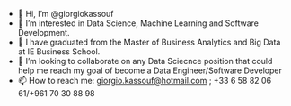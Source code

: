 - 👋 Hi, I’m @giorgiokassouf
- 👀 I’m interested in Data Science, Machine Learning and Software Development.
- 🌱 I have graduated from the Master of Business Analytics and Big Data at IE Business School.
- 💞️ I’m looking to collaborate on any Data Sciecnce position that could help me reach my goal of become a Data Engineer/Software Developer
- 📫 How to reach me: giorgio.kassouf@hotmail.com ; +33 6 58 82 06 61/+961 70 30 88 98

<!---
giorgiokassouf/giorgiokassouf is a ✨ special ✨ repository because its `README.md` (this file) appears on your GitHub profile.
You can click the Preview link to take a look at your changes.
--->
